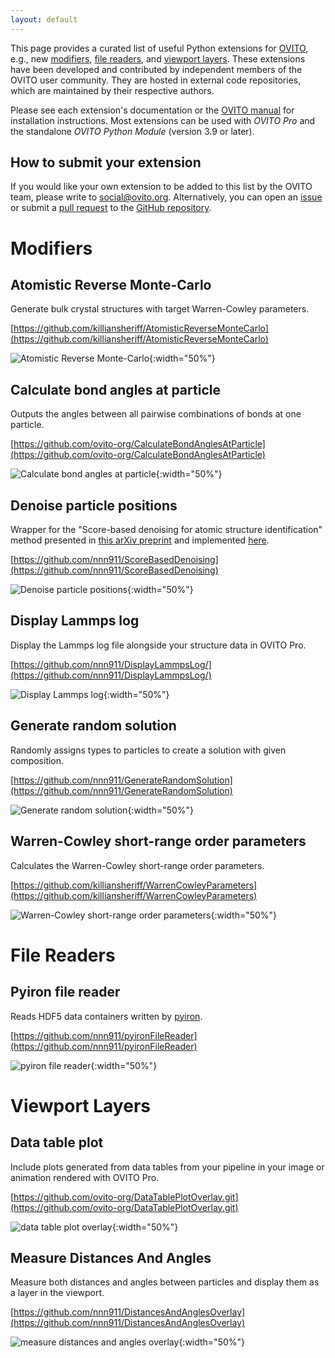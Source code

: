 ```yaml
---
layout: default
---
```


This page provides a curated list of useful Python extensions for [OVITO](https://www.ovito.org/), e.g., new [modifiers](https://ovito.org/docs/dev/python/introduction/custom_modifiers.html), [file readers](https://ovito.org/docs/dev/python/introduction/custom_file_readers.html), and [viewport layers](https://ovito.org/docs/dev/python/introduction/custom_overlays.html). These extensions have been developed and contributed by independent members of the OVITO user community. They are hosted in external code repositories, which are maintained by their respective authors.

Please see each extension's documentation or the [OVITO manual](https://ovito.org/docs/dev/reference/pipelines/modifiers/python_script.html#installing-python-based-extensions-for-ovito-with-pip) for installation instructions. Most extensions can be used with *OVITO Pro* and the standalone *OVITO Python Module* (version 3.9 or later). 

## How to submit your extension

If you would like your own extension to be added to this list by the OVITO team, please write to [social@ovito.org](mailto:social@ovito.org). Alternatively, you can open an [issue](https://github.com/ovito-org/extensions-contrib-page/issues) or submit a [pull request](https://github.com/ovito-org/extensions-contrib-page/pulls) to the [GitHub repository](https://github.com/ovito-org/extensions-contrib-page).

# Modifiers

## Atomistic Reverse Monte-Carlo

Generate bulk crystal structures with target Warren-Cowley parameters.

[https://github.com/killiansheriff/AtomisticReverseMonteCarlo](https://github.com/killiansheriff/AtomisticReverseMonteCarlo)

![Atomistic Reverse Monte-Carlo](./media/modifier/atomisticReverseMonteCarlo.png){:width="50%"}

## Calculate bond angles at particle

Outputs the angles between all pairwise combinations of bonds at one particle.

[https://github.com/ovito-org/CalculateBondAnglesAtParticle](https://github.com/ovito-org/CalculateBondAnglesAtParticle)

![Calculate bond angles at particle](./media/modifier/calculateBondAnglesAtParticleModifier.png){:width="50%"}

## Denoise particle positions

Wrapper for the "Score-based denoising for atomic structure identification" method presented in [this arXiv preprint](https://arxiv.org/abs/2212.02421) and implemented [here](https://github.com/LLNL/graphite/).

[https://github.com/nnn911/ScoreBasedDenoising](https://github.com/nnn911/ScoreBasedDenoising)

![Denoise particle positions](./media/modifier/scoreBasedDenoising.png){:width="50%"}

## Display Lammps log

Display the Lammps log file alongside your structure data in OVITO Pro.

[https://github.com/nnn911/DisplayLammpsLog/](https://github.com/nnn911/DisplayLammpsLog/)

![Display Lammps log](./media/modifier/displayLammpsLog.png){:width="50%"}

## Generate random solution

Randomly assigns types to particles to create a solution with given composition.

[https://github.com/nnn911/GenerateRandomSolution](https://github.com/nnn911/GenerateRandomSolution)

![Generate random solution](./media/modifier/generateRandomSolution.png){:width="50%"}

## Warren-Cowley short-range order parameters

Calculates the Warren-Cowley short-range order parameters.

[https://github.com/killiansheriff/WarrenCowleyParameters](https://github.com/killiansheriff/WarrenCowleyParameters)

![Warren-Cowley short-range order parameters](./media/modifier/warrenCowleySRO.png){:width="50%"}

# File Readers

## Pyiron file reader

Reads HDF5 data containers written by [pyiron](https://pyiron.org/).

[https://github.com/nnn911/pyironFileReader](https://github.com/nnn911/pyironFileReader)

![pyiron file reader](./media/fileReader/pyironFileReader.png){:width="50%"}

# Viewport Layers

## Data table plot

Include plots generated from data tables from your pipeline in your image or animation rendered with OVITO Pro.

[https://github.com/ovito-org/DataTablePlotOverlay.git](https://github.com/ovito-org/DataTablePlotOverlay.git)

![data table plot overlay](./media/viewportLayers/dataTablePlotOverlay.png){:width="50%"}

## Measure Distances And Angles

Measure both distances and angles between particles and display them as a layer in the viewport.

[https://github.com/nnn911/DistancesAndAnglesOverlay](https://github.com/nnn911/DistancesAndAnglesOverlay)

![measure distances and angles overlay](./media/viewportLayers/measureDistancesAndAngles.png){:width="50%"}
